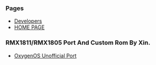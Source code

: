 ### Pages
* [Developers](https://xixada.github.io/#:~:text=Link%20to%20group-,Developer)
* [HOME PAGE](https://xixadad.github.io)

### RMX1811/RMX1805 Port And Custom Rom By Xin.
* [OxygenOS Unofficial Port]()
